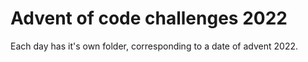 # Advent of code challenges 2022

Each day has it's own folder, corresponding to a date of advent 2022.